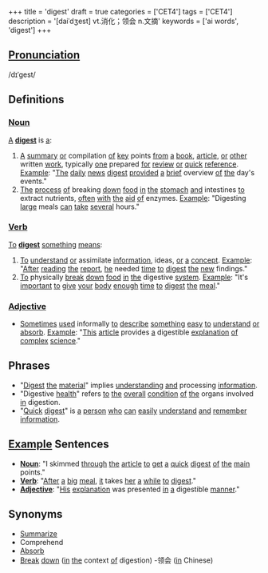 +++
title = 'digest'
draft = true
categories = ['CET4']
tags = ['CET4']
description = '[daiˈdʒest] vt.消化；领会 n.文摘'
keywords = ['ai words', 'digest']
+++

## [Pronunciation](/en/post/pronunciation/)
/dɪˈɡest/

## Definitions
### [Noun](/en/post/noun/)
[A](/en/post/a/) **[digest](/en/post/digest/)** is [a](/en/post/a/):
1. [A](/en/post/a/) [summary](/en/post/summary/) [or](/en/post/or/) compilation [of](/en/post/of/) [key](/en/post/key/) points [from](/en/post/from/) [a](/en/post/a/) [book](/en/post/book/), [article](/en/post/article/), [or](/en/post/or/) [other](/en/post/other/) written [work](/en/post/work/), typically [one](/en/post/one/) prepared [for](/en/post/for/) [review](/en/post/review/) [or](/en/post/or/) [quick](/en/post/quick/) [reference](/en/post/reference/). [Example](/en/post/example/): "[The](/en/post/the/) [daily](/en/post/daily/) [news](/en/post/news/) [digest](/en/post/digest/) [provided](/en/post/provided/) [a](/en/post/a/) [brief](/en/post/brief/) overview [of](/en/post/of/) [the](/en/post/the/) day's events."
2. [The](/en/post/the/) [process](/en/post/process/) [of](/en/post/of/) breaking [down](/en/post/down/) [food](/en/post/food/) [in](/en/post/in/) [the](/en/post/the/) [stomach](/en/post/stomach/) [and](/en/post/and/) intestines [to](/en/post/to/) extract nutrients, [often](/en/post/often/) [with](/en/post/with/) [the](/en/post/the/) [aid](/en/post/aid/) [of](/en/post/of/) enzymes. [Example](/en/post/example/): "Digesting [large](/en/post/large/) meals [can](/en/post/can/) [take](/en/post/take/) [several](/en/post/several/) hours."

### [Verb](/en/post/verb/)
[To](/en/post/to/) **[digest](/en/post/digest/)** [something](/en/post/something/) [means](/en/post/means/):
1. [To](/en/post/to/) [understand](/en/post/understand/) [or](/en/post/or/) assimilate [information](/en/post/information/), ideas, [or](/en/post/or/) [a](/en/post/a/) [concept](/en/post/concept/). [Example](/en/post/example/): "[After](/en/post/after/) [reading](/en/post/reading/) [the](/en/post/the/) [report](/en/post/report/), [he](/en/post/he/) needed [time](/en/post/time/) [to](/en/post/to/) [digest](/en/post/digest/) [the](/en/post/the/) [new](/en/post/new/) findings."
2. [To](/en/post/to/) physically [break](/en/post/break/) [down](/en/post/down/) [food](/en/post/food/) [in](/en/post/in/) [the](/en/post/the/) digestive [system](/en/post/system/). [Example](/en/post/example/): "It's [important](/en/post/important/) [to](/en/post/to/) [give](/en/post/give/) [your](/en/post/your/) [body](/en/post/body/) [enough](/en/post/enough/) [time](/en/post/time/) [to](/en/post/to/) [digest](/en/post/digest/) [the](/en/post/the/) [meal](/en/post/meal/)."

### [Adjective](/en/post/adjective/)
- [Sometimes](/en/post/sometimes/) [used](/en/post/used/) informally [to](/en/post/to/) [describe](/en/post/describe/) [something](/en/post/something/) [easy](/en/post/easy/) [to](/en/post/to/) [understand](/en/post/understand/) [or](/en/post/or/) [absorb](/en/post/absorb/). [Example](/en/post/example/): "[This](/en/post/this/) [article](/en/post/article/) provides [a](/en/post/a/) digestible [explanation](/en/post/explanation/) [of](/en/post/of/) [complex](/en/post/complex/) [science](/en/post/science/)."

## Phrases
- "[Digest](/en/post/digest/) [the](/en/post/the/) [material](/en/post/material/)" implies [understanding](/en/post/understanding/) [and](/en/post/and/) processing [information](/en/post/information/).
- "Digestive [health](/en/post/health/)" refers [to](/en/post/to/) [the](/en/post/the/) [overall](/en/post/overall/) [condition](/en/post/condition/) [of](/en/post/of/) [the](/en/post/the/) organs involved [in](/en/post/in/) digestion.
- "[Quick](/en/post/quick/) [digest](/en/post/digest/)" is [a](/en/post/a/) [person](/en/post/person/) [who](/en/post/who/) [can](/en/post/can/) [easily](/en/post/easily/) [understand](/en/post/understand/) [and](/en/post/and/) [remember](/en/post/remember/) [information](/en/post/information/).

## [Example](/en/post/example/) Sentences
- **[Noun](/en/post/noun/)**: "I skimmed [through](/en/post/through/) [the](/en/post/the/) [article](/en/post/article/) [to](/en/post/to/) [get](/en/post/get/) [a](/en/post/a/) [quick](/en/post/quick/) [digest](/en/post/digest/) [of](/en/post/of/) [the](/en/post/the/) [main](/en/post/main/) points."
- **[Verb](/en/post/verb/)**: "[After](/en/post/after/) [a](/en/post/a/) [big](/en/post/big/) [meal](/en/post/meal/), [it](/en/post/it/) takes [her](/en/post/her/) [a](/en/post/a/) [while](/en/post/while/) [to](/en/post/to/) [digest](/en/post/digest/)."
- **[Adjective](/en/post/adjective/)**: "[His](/en/post/his/) [explanation](/en/post/explanation/) was presented [in](/en/post/in/) [a](/en/post/a/) digestible [manner](/en/post/manner/)."

## Synonyms
- [Summarize](/en/post/summarize/)
- Comprehend
- [Absorb](/en/post/absorb/)
- [Break](/en/post/break/) [down](/en/post/down/) ([in](/en/post/in/) [the](/en/post/the/) context [of](/en/post/of/) digestion)
-领会 ([in](/en/post/in/) Chinese)
